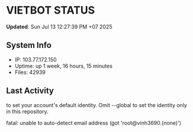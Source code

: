 # VIETBOT STATUS
**Updated**: Sun Jul 13 12:27:39 PM +07 2025

## System Info
- IP: 103.77.172.150
- Uptime: up 1 week, 16 hours, 15 minutes
- Files: 42939

## Last Activity

to set your account's default identity.
Omit --global to set the identity only in this repository.

fatal: unable to auto-detect email address (got 'root@vinh3690.(none)')
